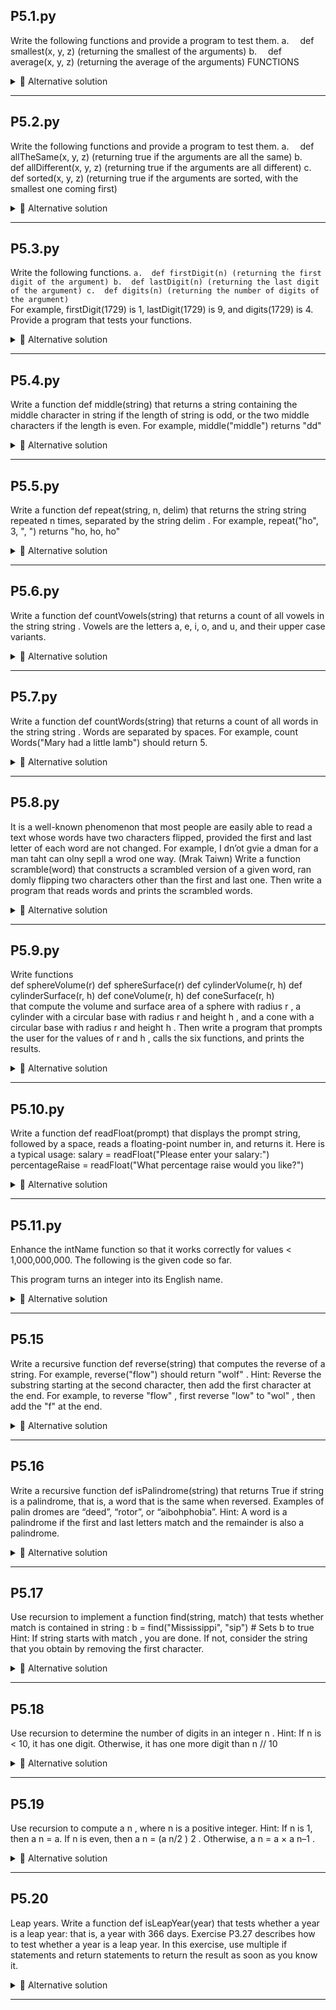## P5.1.py
 Write the following functions and provide a program to test them.
 a.  def smallest(x, y, z) (returning the smallest of the arguments)
 b.  def average(x, y, z) (returning the average of the arguments)
 FUNCTIONS

<details><summary>💾 Alternative solution </summary>
<p>

``` python
# FUNCTIONS
def smallest(x, y , z):
    if x <= y and x <= z:
        return x

    elif y <= x and y <= z:
        return  y

    else:
        return z

def average(x, y, z):
    return (x + y + z) / 3


def main():
    x = float(input("Enter x: "))
    y = float(input("Enter y: "))
    z = float(input("Enter z: "))
    print("Smallest: ", smallest(x, y, z))
    print("Average: ", average(x, y, z))


# PROGRAM RUN
main()
```

</p>
</details>

***
## P5.2.py
 Write the following functions and provide a program to test them.
 a.  def allTheSame(x, y, z) (returning true if the arguments are all the same)
 b.  def allDifferent(x, y, z) (returning true if the arguments are all different)
 c.  def sorted(x, y, z) (returning true if the arguments are sorted, with the
 smallest one coming first)

<details><summary>💾 Alternative solution </summary>
<p>

``` python
# FUNCTIONS
def allTheSame(x, y, z):
    if x == y and x == z:
        return True

    else:
        return False

def allDifferent(x, y, z):
    if x != y and x != z and y != z:
        return True

    else:
        return False

# avoids shadowing the builtins.py sorted function
def sortedFunc(x, y, z):
    if x > y and y > z:
        return True

    elif x > z and z > y:
        return True

    elif y > x and x > z:
        return True

    elif y > z and z > x:
        return True

    elif z > x and x > x:
        return True

    elif z > y and y > x:
        return True

    else:
        return False

def main():
    x = float(input("x: "))
    y = float(input("y: "))
    z = float(input("z: "))

    print("All different: ", allDifferent(x, y, z))
    print("All the same: ", allTheSame(x, y, z))
    print("Sorted: ", sortedFunc(x, y, z))


# PROGRAM RUN
main()  
```

</p>
</details>

***

## P5.3.py
 Write the following functions. 
  `a.  def firstDigit(n) (returning the first digit of the argument)
   b.  def lastDigit(n) (returning the last digit of the argument)
   c.  def digits(n) (returning the number of digits of the argument)`     
 For example,  firstDigit(1729) is 1,  lastDigit(1729) is 9, and  digits(1729) is 4. Provide a
 program that tests your functions.

<details><summary>💾 Alternative solution </summary>
<p>

``` python
# FUNCTIONS
def digits(n):
    numDigits = 1
    while n >= 10:
        numDigits += 1
        n /= 10

    return numDigits

def firstDigit(n):
    numDigits = digits(n)
    for i in range(numDigits - 1):
        n /= 10

    return int(n)

def lastDigit(n):
    return n % 10

def main():
    n = int(input("Enter n: "))

    print("First digit:", firstDigit(n))
    print("Last digit:", lastDigit(n))
    print("Total digits:", digits(n))

# PROGRAM RUN
main()
```

</p>
</details>

***
## P5.4.py
 Write a function
     def middle(string)
 that returns a string containing the middle character in  string if the length of  string is
 odd, or the two middle characters if the length is even. For example,  middle("middle")
 returns  "dd"

<details><summary>💾 Alternative solution </summary>
<p>

``` python
# FUNCTIONS
def middle(string):
    result = ""
    posMiddle = int(len(string) / 2)
    if len(string) % 2 == 0:
        result = string[posMiddle - 1] + string[posMiddle]

    else:
        result = string[posMiddle]

    return result

def main():
    string = str(input("Enter a string: "))
    print("Middle:", middle(string))

# PROGRAM RUN
main()
```

</p>
</details>

***
## P5.5.py
 Write a function
     def repeat(string, n, delim)
 that returns the string  string repeated  n times, separated by the string  delim . For
 example,  repeat("ho", 3, ", ") returns  "ho, ho, ho"
 
<details><summary>💾 Alternative solution </summary>
<p>

``` python
# FUNCTIONS
def repeat(string, n, delim):
    result = ""
    for i in range(n):
        result += string + delim

    # doesn't add a delimiter after the last string repetition
    lenDelim = len(delim)
    return result[:-lenDelim]

def main():
    string = str(input("Enter a string: "))
    n = int(input("How many times to repeat the string: "))
    delim = str(input("Delimiter: "))
    print(repeat(string, n, delim))

# PROGRAM RUN
main()
```

</p>
</details>

***
## P5.6.py
 Write a function
 	def countVowels(string)
 that returns a count of all vowels in the string  string . Vowels are the letters a, e, i, o,
 and u, and their upper case variants.

<details><summary>💾 Alternative solution </summary>
<p>

``` python
# FUNCTIONS
def countVowels(string):
	numVowels = 0
	vowels = ("a", "e", "i", "o", "u", "A", "E", "I", "O", "U")

	for i in range(len(string)):
		if string[i] in vowels:
			numVowels += 1

	return numVowels

def main():
	string = str(input("Enter a string: "))

	print("Vowels: ", countVowels(string))

# PROGRAM RUN
main()
```

</p>
</details>

***
## P5.7.py
 Write a function
     def countWords(string)
 that returns a count of all words in the string  string . Words are separated by spaces.
 For example,  count Words("Mary had a little lamb") should return 5.

<details><summary>💾 Alternative solution </summary>
<p>

``` python
# FUNCTIONS
def countWords(string):
    numWords = 1
    for i in range(len(string)):
        if string[i] == " ":
            numWords += 1

    return numWords

def main():
    string = str(input("Enter a string: "))
    print("Words:", countWords(string))

# PROGRAM RUN
main()
```

</p>
</details>

***
## P5.8.py
 It is a well-known phenomenon that most people are easily able to read a text whose
 words have two characters flipped, provided the first and last letter of each word are
 not changed. For example,
     I dn’ot gvie a dman for a man taht can olny sepll a wrod one way. (Mrak Taiwn)
 Write a function  scramble(word) that constructs a scrambled version of a given word,
 ran domly flipping two characters other than the first and last one. Then write a
 program that reads words and prints the scrambled words.

<details><summary>💾 Alternative solution </summary>
<p>

``` python
# IMPORTS
from random import randint

# FUNCTIONS
def scramble(word):
    result = word[0]

    if len(word) > 1:
        for i in range(len(word) - 2, 0, -1):
            result += word[i]

        result += word[len(word) - 1]

    return result


def main():
    print("I don't give a damn for a man that can only spell a word one way.")
    print("Scrambled....")
    print(scramble("I"), scramble("don't"), scramble("give"), scramble("a"), scramble("damn"), scramble("for"),
          scramble("a"), scramble("man"), scramble("that"), scramble("can"), scramble("only"), scramble("spell"),
          scramble("a"), scramble("word"), scramble("one"), scramble("way"))


# PROGRAM RUN
main()
```

</p>
</details>

***
## P5.9.py
 Write functions  
   def sphereVolume(r)
   def sphereSurface(r)
   def cylinderVolume(r, h)
   def cylinderSurface(r, h)
   def coneVolume(r, h)
   def coneSurface(r, h)     
 that compute the volume and surface area of a sphere with radius  r , a cylinder with a
 circular base with radius  r and height  h , and a cone with a circular base with radius  r
 and height  h . Then write a program that prompts the user for the values of  r and  h ,
 calls the six functions, and prints the results.

<details><summary>💾 Alternative solution </summary>
<p>

``` python
# IMPORTS
from math import pi, sqrt

# FUNCTIONS
def sphereVolume(r):
    return 4 / 3.0 * pi * r * r * r

def sphereSurface(r):
    return 4 * pi * r * r

def cylinderVolume(r, h):
    return pi * r * r * h

def cylinderSurface(r, h):
    return 2 * pi * r * h

def coneVolume(r, h):
    return 1 / 3.0 * pi * r * r * h

def coneSurface(r, h):
    return sqrt(r * r + h * h) * r * pi

def main():
    r = float(input("Enter r: "))
    h = float(input("Enter h: "))

    print("Sphere volume:", sphereVolume(r))
    print("Sphere surface:", sphereSurface(r))
    print("Cylinder volume:", cylinderVolume(r, h))
    print("Cylinder surface:", cylinderSurface(r, h))
    print("Cone volume:", coneVolume(r, h))
    print("Cone surface:", coneSurface(r, h))

# PROGRAM RUN
main()
```

</p>
</details>

***
## P5.10.py
 Write a function
     def readFloat(prompt)
 that displays the prompt string, followed by a space, reads a floating-point number
 in, and returns it. Here is a typical usage:
     salary = readFloat("Please enter your salary:")
     percentageRaise = readFloat("What percentage raise would you like?")

<details><summary>💾 Alternative solution </summary>
<p>

``` python
# FUNCTIONS
def readFloat(prompt):
    return input(prompt + " ")

def main():
    salary = readFloat("Please enter your salary:")
    percentageRaise = readFloat("What percentage raise would you like?")

    # tests
    print("Salary entered?", salary)
    print("Percentage raise entered?", percentageRaise)

# PROGRAM RUN
main()
```

</p>
</details>

***
## P5.11.py
 Enhance the  intName function so that it works correctly for values < 1,000,000,000.
 The following is the given code so far.

  This program turns an integer into its English name.
  
<details><summary>💾 Alternative solution </summary>
<p>

``` python
def main() :
   value = int(input("Please enter a positive integer < 1,000,000,000: "))
   print(intName(value))

## Turns a number into its English name.
#  @param number a positive integer < 1,000
#  @return the name of the number (e.g. "two hundred seventy four")
#
def intName(number) :
   part = number   # The part that still needs to be converted.
   name = ""   # The name of the number.

   if part >= 1000000:
       name = digitName(part // 1000000) + " million"
       part = part % 1000000

   if part >= 100000:
        name = digitName(part // 100000) + " hundred thousand"
        part = part % 100000

   if part >= 10000:
        name = digitName(part // 10000) + " ten thousand"
        part = part % 10000

   if part >= 1000:
       name = digitName(part // 1000) + " thousand"
       part = part % 1000

   if part >= 100 :
      name = digitName(part // 100) + " hundred"
      part = part % 100

   if part >= 20 :
      name = name + " " + tensName(part)
      part = part % 10
   elif part >= 10 :
      name = name + " " + teenName(part)
      part = 0

   if part > 0 :
      name = name + " " + digitName(part)

   return name

## Turns a digit into its English name.
#  @param digit an integer between 1 and 9
#  @return the name of digit ("one" ... "nine")
#
def digitName(digit) :
   if digit == 1 : return "one"
   if digit == 2 : return "two"
   if digit == 3 : return "three"
   if digit == 4 : return "four"
   if digit == 5 : return "five"
   if digit == 6 : return "six"
   if digit == 7 : return "seven"
   if digit == 8 : return "eight"
   if digit == 9 : return "nine"
   return ""

## Turns a number between 10 and 19 into its English name.
#  @param number an integer between 10 and 19
#  @return the name of the given number ("ten" ... "nineteen")
#
def teenName(number) :
   if number == 10 : return "ten"
   if number == 11 : return "eleven"
   if number == 12 : return "twelve"
   if number == 13 : return "thirteen"
   if number == 14 : return "fourteen"
   if number == 15 : return "fifteen"
   if number == 16 : return "sixteen"
   if number == 17 : return "seventeen"
   if number == 18 : return "eighteen"
   if number == 19 : return "nineteen"
   return ""

## Gives the name of the tens part of a number between 20 and 99.
#  @param number an integer between 20 and 99
#  @return the name of the tens part of the number ("twenty" ... "ninety")
#
def tensName(number) :
   if number >= 90 : return "ninety"
   if number >= 80 : return "eighty"
   if number >= 70 : return "seventy"
   if number >= 60 : return "sixty"
   if number >= 50 : return "fifty"
   if number >= 40 : return "forty"
   if number >= 30 : return "thirty"
   if number >= 20 : return "twenty"
   return ""

# Start the program.
main()
```

</p>
</details>

***
## P5.15
 Write a recursive function
     def reverse(string)
 that computes the reverse of a string. For example,  reverse("flow") should return
 "wolf" . Hint: Reverse the substring starting at the second character, then add the first
 character at the end. For example, to reverse  "flow" , first reverse  "low" to  "wol" , then
 add the  "f" at the end.

<details><summary>💾 Alternative solution </summary>
<p>

``` python
# FUNCTIONS
def reverse(string):
    result = ""
    for i in range(len(string) - 1, 0, -1):
        result += string[i]
    result += string[0]
    return result

def main():
    string = str(input("Enter a string: "))
    print("Reversed:", reverse(string))

# PROGRAM RUN
main()
```

</p>
</details>

***
## P5.16
 Write a recursive function
     def isPalindrome(string)
 that returns  True if  string is a palindrome, that is, a word that is the same when
 reversed. Examples of palin dromes are “deed”, “rotor”, or “aibohphobia”. Hint: A
 word is a palindrome if the first and last letters match and the remainder is also a
 palindrome.

<details><summary>💾 Alternative solution </summary>
<p>

``` python
# FUNCTIONS
def isPalindrome(string):
    if len(string) <= 1:
        return

    firstLetter = string[0]
    lastLetter = string[-1]

    if firstLetter == lastLetter:
        end = len(string) - 2 + 1
        return isPalindrome(string[1:end])

    else:
        return False

def main():
    string = str(input("Enter a string: "))
    print(string, "is", end = " ")

    if isPalindrome(string) == False:
        print("not", end = " ")

    print("a palindrome")

# PROGRAM RUN
main()
```

</p>
</details>

***
## P5.17
 Use recursion to implement a function  find(string, match) that tests whether  match is
 contained in  string :
     b = find("Mississippi", "sip") #  Sets  b to  true
 Hint: If  string starts with  match , you are done. If not, consider the string that you
 obtain by removing the first character.

<details><summary>💾 Alternative solution </summary>
<p>

``` python
# FUNCTIONS
def find(string, match):
    if len(string) < len(match):
        return False

    if string[:len(string)] == match:
        return True

    end = int(1 + len(string) - 1)

    return find(string[1:end], match)

def main():
    inputString = str(input("Enter the string: "))
    inputMatch = str(input("Enter the string to find: "))

    print("Found?", find(inputString, inputMatch))

# PROGRAM RUN
main()
```

</p>
</details>

***
## P5.18
 Use recursion to determine the number of digits in an integer  n . Hint: If  n is < 10, it
 has one digit. Otherwise, it has one more digit than  n // 10
<details><summary>💾 Alternative solution </summary>
<p>

``` python
# FUNCTIONS
def numDigits(number):
    if number < 10:
        return 1

    else:
        return 1 + numDigits(number // 10)

# main
def main():
    inputNumber = int(input("Enter a number: "))
    print("Digits:", numDigits(52))

# PROGRAM RUN
main()
```

</p>
</details>

***
## P5.19
 Use recursion to compute a n , where n is a positive integer. Hint: If n is 1, then
 a n = a. If n is even, then a n = (a n/2 ) 2 . Otherwise, a n = a × a n–1 .
 
<details><summary>💾 Alternative solution </summary>
<p>

``` python
# FUNCTIONS
def exponent(number, exp):
    if number <= 1:
        return number

    elif number % 2 == 0:
        return exponent(number, exp // 2) ** 2

    else:
        return number * exponent(number, exp - 1)

# main
def main():
    inputN = int(input("Enter a number: "))
    inputE = int(input("Enter exponent: "))

    print("Result:", print(exponent(inputN, inputE)))

# PROGRAM RUN
main()
```

</p>
</details>

***
## P5.20
 Leap years. Write a function
     def isLeapYear(year)
 that tests whether a year is a leap year: that is, a year with 366 days. Exercise P3.27
 describes how to test whether a year is a leap year. In this exercise, use multiple  if
 statements and  return statements to return the result as soon as you know it.
<details><summary>💾 Alternative solution </summary>
<p>

``` python
# FUNCTIONS
def isLeapYear(year):
    if (year % 100 != 0 and year % 4 == 0) or year % 400 == 0:
        return True

    else:
        return False

# main
def main():
    inputYear = int(input("Enter a year: "))
    print("Is it a leap year:", isLeapYear(inputYear))

# PROGRAM RUN
main()
```

</p>
</details>

***
